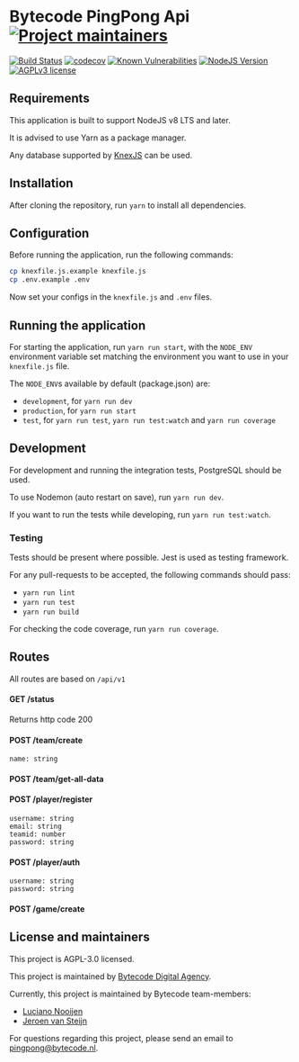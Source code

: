 # Bytecode PingPong Api [![Project maintainers](https://img.shields.io/badge/Project%20maintained%20by-Bytecode%20Digital%20Agency-brightgreen.svg)](https://bytecode.nl)

[![Build Status](https://travis-ci.org/BytecodeOpenSource/PingPong-API.svg?branch=master)](https://travis-ci.org/BytecodeOpenSource/PingPong-API)
[![codecov](https://codecov.io/gh/BytecodeOpenSource/PingPong-API/branch/master/graph/badge.svg)](https://codecov.io/gh/BytecodeOpenSource/PingPong-API)
[![Known Vulnerabilities](https://snyk.io/test/github/BytecodeOpenSource/PingPong-API/badge.svg?targetFile=package.json)](https://snyk.io/test/github/BytecodeOpenSource/PingPong-API?targetFile=package.json)
[![NodeJS Version](https://img.shields.io/badge/Node%20Version-%3E%3D%20v8.0.0-green.svg)](https://img.shields.io/badge/Node%20Version-%3E%3D%20v8.0.0-green.svg)
[![AGPLv3 license](https://img.shields.io/badge/License-AGPLv3-blue.svg)](https://github.com/BytecodeOpenSource/PingPong-API/blob/master/LICENSE)

## Requirements

This application is built to support NodeJS v8 LTS and later.

It is advised to use Yarn as a package manager.

Any database supported by [KnexJS](https://knexjs.org) can be used.

## Installation

After cloning the repository, run `yarn` to install all dependencies.

## Configuration

Before running the application, run the following commands:

```sh
cp knexfile.js.example knexfile.js
cp .env.example .env
```

Now set your configs in the `knexfile.js` and `.env` files.

## Running the application

For starting the application, run `yarn run start`, with the `NODE_ENV` environment variable set matching the environment you want to use in your `knexfile.js` file.

The `NODE_ENV`s available by default (package.json) are:

* `development`, for `yarn run dev`
* `production`, for `yarn run start`
* `test`, for `yarn run test`, `yarn run test:watch` and `yarn run coverage`

## Development

For development and running the integration tests, PostgreSQL should be used.

To use Nodemon (auto restart on save), run `yarn run dev`.

If you want to run the tests while developing, run `yarn run test:watch`.

### Testing

Tests should be present where possible. Jest is used as testing framework.

For any pull-requests to be accepted, the following commands should pass:

* `yarn run lint`
* `yarn run test`
* `yarn run build`

For checking the code coverage, run `yarn run coverage`.

## Routes

All routes are based on `/api/v1`

#### GET /status

Returns http code 200

#### POST /team/create

```
name: string
```

#### POST /team/get-all-data

#### POST /player/register

```
username: string
email: string
teamid: number
password: string
```

#### POST /player/auth

```
username: string
password: string
```

#### POST /game/create

## License and maintainers

This project is AGPL-3.0 licensed.

This project is maintained by [Bytecode Digital Agency](https://bytecode.nl).

Currently, this project is maintained by Bytecode team-members:

* [Luciano Nooijen](https://github.com/LucianoNooijen)
* [Jeroen van Steijn](https://github.com/JeroenVanSteijn)

For questions regarding this project, please send an email to
[pingpong@bytecode.nl](mailto:pingpong@bytecode.nl).

